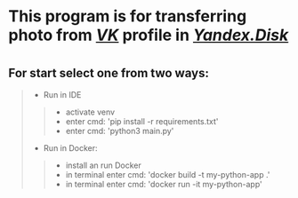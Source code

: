 # This program is for transferring photo from *[VK](https://vk.com)* profile in *[Yandex.Disk](https://disk.yandex.ru)*
#
## For start select one from two ways:
>-  Run in IDE
>>- activate venv
>>- enter cmd: 'pip install -r requirements.txt'
>>- enter cmd: 'python3 main.py'
>-  Run in Docker:
>>- install an run Docker
>>- in terminal enter cmd: 'docker build -t my-python-app .'
>>- in terminal enter cmd: 'docker run -it my-python-app'